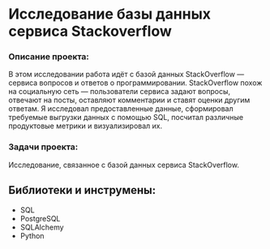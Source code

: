 # Исследование базы данных сервиса Stackoverflow

### Описание проекта:

В этом исследовании работа идёт с базой данных StackOverflow — сервиса вопросов и ответов о программировании. StackOverflow похож на социальную сеть — пользователи сервиса задают вопросы, отвечают на посты, оставляют комментарии и ставят оценки другим ответам. Я исследовал предоставленные данные, сформировал требуемые выгрузки данных с помощью SQL, посчитал различные продуктовые метрики и визуализировал их.


### Задачи проекта:

Исследование, связанное с базой данных сервиса StackOverflow.

## Библиотеки и инструмены:

* SQL
* PostgreSQL
* SQLAlchemy
* Python 

